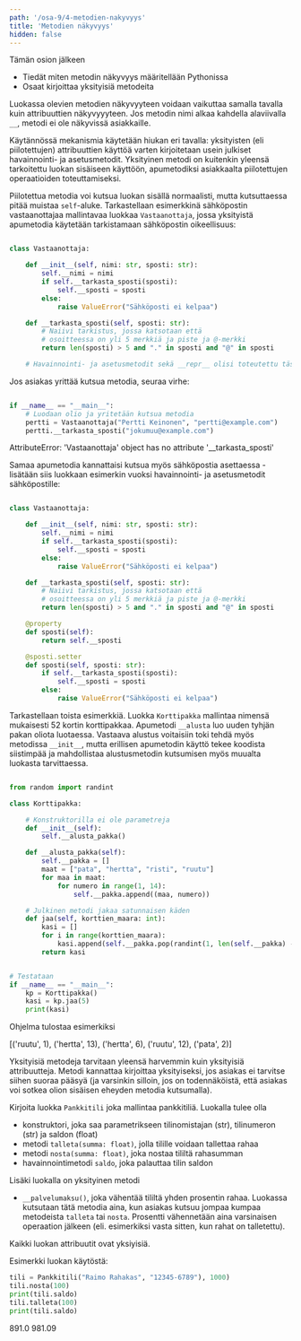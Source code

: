 ```yaml
---
path: '/osa-9/4-metodien-nakyvyys'
title: 'Metodien näkyvyys'
hidden: false
---
```


<text-box variant='learningObjectives' name='Oppimistavoitteet'>

Tämän osion jälkeen

- Tiedät miten metodin näkyvyys määritellään Pythonissa
- Osaat kirjoittaa yksityisiä metodeita

</text-box>

Luokassa olevien metodien näkyvyyteen voidaan vaikuttaa samalla tavalla kuin attribuuttien näkyvyyyteen. Jos metodin nimi alkaa kahdella alaviivalla `__`, metodi ei ole näkyvissä asiakkaille.

Käytännössä mekanismia käytetään hiukan eri tavalla: yksityisten (eli piilotettujen) attribuuttien käyttöä varten kirjoitetaan usein julkiset havainnointi- ja asetusmetodit. Yksityinen metodi on kuitenkin yleensä tarkoitettu luokan sisäiseen käyttöön, apumetodiksi asiakkaalta piilotettujen operaatioiden toteuttamiseksi.

Piilotettua metodia voi kutsua luokan sisällä normaalisti, mutta kutsuttaessa pitää muistaa `self`-aluke. Tarkastellaan esimerkkinä sähköpostin vastaanottajaa mallintavaa luokkaa `Vastaanottaja`, jossa yksityistä apumetodia käytetään tarkistamaan sähköpostin oikeellisuus:

```python

class Vastaanottaja:

    def __init__(self, nimi: str, sposti: str):
        self.__nimi = nimi
        if self.__tarkasta_sposti(sposti):
            self.__sposti = sposti
        else:
            raise ValueError("Sähköposti ei kelpaa")

    def __tarkasta_sposti(self, sposti: str):
        # Naiivi tarkistus, jossa katsotaan että
        # osoitteessa on yli 5 merkkiä ja piste ja @-merkki
        return len(sposti) > 5 and "." in sposti and "@" in sposti

    # Havainnointi- ja asetusmetodit sekä __repr__ olisi toteutettu tässä

```

Jos asiakas yrittää kutsua metodia, seuraa virhe:

```python

if __name__ == "__main__":
    # Luodaan olio ja yritetään kutsua metodia
    pertti = Vastaanottaja("Pertti Keinonen", "pertti@example.com")
    pertti.__tarkasta_sposti("jokumuu@example.com")

```

<sample-output>

AttributeError: 'Vastaanottaja' object has no attribute '__tarkasta_sposti'

</sample-output>

Samaa apumetodia kannattaisi kutsua myös sähköpostia asettaessa - lisätään siis luokkaan esimerkin vuoksi havainnointi- ja asetusmetodit sähköpostille:

```python

class Vastaanottaja:

    def __init__(self, nimi: str, sposti: str):
        self.__nimi = nimi
        if self.__tarkasta_sposti(sposti):
            self.__sposti = sposti
        else:
            raise ValueError("Sähköposti ei kelpaa")

    def __tarkasta_sposti(self, sposti: str):
        # Naiivi tarkistus, jossa katsotaan että
        # osoitteessa on yli 5 merkkiä ja piste ja @-merkki
        return len(sposti) > 5 and "." in sposti and "@" in sposti

    @property
    def sposti(self):
        return self.__sposti

    @sposti.setter
    def sposti(self, sposti: str):
        if self.__tarkasta_sposti(sposti):
            self.__sposti = sposti
        else:
            raise ValueError("Sähköposti ei kelpaa")

```

Tarkastellaan toista esimerkkiä. Luokka `Korttipakka` mallintaa nimensä mukaisesti 52 kortin korttipakkaa. Apumetodi `__alusta` luo uuden tyhjän pakan oliota luotaessa. Vastaava alustus voitaisiin toki tehdä myös metodissa `__init__`, mutta erillisen apumetodin käyttö tekee koodista siistimpää ja mahdollistaa alustusmetodin kutsumisen myös muualta luokasta tarvittaessa.

```python

from random import randint

class Korttipakka:

    # Konstruktorilla ei ole parametreja
    def __init__(self):
        self.__alusta_pakka()

    def __alusta_pakka(self):
        self.__pakka = []
        maat = ["pata", "hertta", "risti", "ruutu"]
        for maa in maat:
            for numero in range(1, 14):
                self.__pakka.append((maa, numero))

    # Julkinen metodi jakaa satunnaisen käden
    def jaa(self, korttien_maara: int):
        kasi = []
        for i in range(korttien_maara):
            kasi.append(self.__pakka.pop(randint(1, len(self.__pakka) - 1)))
        return kasi


# Testataan
if __name__ == "__main__":
    kp = Korttipakka()
    kasi = kp.jaa(5)
    print(kasi)

```

Ohjelma tulostaa esimerkiksi

<sample-output>

[('ruutu', 1), ('hertta', 13), ('hertta', 6), ('ruutu', 12), ('pata', 2)]

</sample-output>

Yksityisiä metodeja tarvitaan yleensä harvemmin kuin yksityisiä attribuutteja. Metodi kannattaa kirjoittaa yksityiseksi, jos asiakas ei tarvitse siihen suoraa pääsyä (ja varsinkin silloin, jos on todennäköistä, että asiakas voi sotkea olion sisäisen eheyden metodia kutsumalla).

<programming-exercise name='Palvelumaksu' tmcname='osa09-12_palvelumaksu'>

Kirjoita luokka `Pankkitili` joka mallintaa pankkitiliä. Luokalla tulee olla

* konstruktori, joka saa parametrikseen tilinomistajan (str), tilinumeron (str) ja saldon (float)
* metodi `talleta(summa: float)`, jolla tilille voidaan tallettaa rahaa
* metodi `nosta(summa: float)`, joka nostaa tililtä rahasumman
* havainnointimetodi `saldo`, joka palauttaa tilin saldon

Lisäki luokalla on yksityinen metodi

* `__palvelumaksu()`, joka vähentää tililtä yhden prosentin rahaa. Luokassa kutsutaan tätä metodia aina, kun asiakas kutsuu jompaa kumpaa metodeista `talleta` tai `nosta`. Prosentti vähennetään aina varsinaisen operaation jälkeen (eli. esimerkiksi vasta sitten, kun rahat on talletettu).

Kaikki luokan attribuutit ovat yksiyisiä.

Esimerkki luokan käytöstä:

```python
tili = Pankkitili("Raimo Rahakas", "12345-6789"), 1000)
tili.nosta(100)
print(tili.saldo)
tili.talleta(100)
print(tili.saldo)

```

<sample-output>

891.0
981.09

</sample-output>


</programming-exercise>

